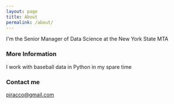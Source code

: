 ```yaml
---
layout: page
title: About
permalink: /about/
---
```



I'm the Senior Manager of Data Science at the New York State MTA

### More Information

I work with baseball data in Python in my spare time

### Contact me

[pjracco@gmail.com](mailto:pjracco@gmail.com)
